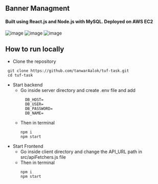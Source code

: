## Banner Managment 
#### Built using React.js and Node.js with MySQL. Deployed on AWS EC2

![image](https://github.com/user-attachments/assets/07afcfbd-4d71-4930-8c0a-ecd2255ebfc7)
![image](https://github.com/user-attachments/assets/bcabf582-385b-438d-ad7f-78dd26534c14)
![image](https://github.com/user-attachments/assets/14412cfb-3ace-4942-abe1-271a3bda7c57)

## How to run locally 
- Clone the repository
 ```
  git clone https://github.com/tanwarAalok/tuf-task.git
  cd tuf-task
  ```
- Start backend
  - Go inside server directory and create .env file and add
    ```
      DB_HOST=
      DB_USER=
      DB_PASSWORD=
      DB_NAME=
    ```
  - Then in terminal
    ```
    npm i
    npm start
    ```
- Start Frontend
  - Go inside client directory and change the API_URL path in src/apiFetchers.js file
  - Then in terminal
    ```
    npm i
    npm start
    ```    
